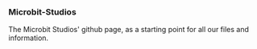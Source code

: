 ### Microbit-Studios
The Microbit Studios' github page, as a starting point for all our files and information.
